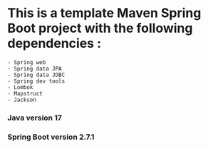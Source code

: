 # This is a template Maven Spring Boot project with the following dependencies :

    - Spring web
    - Spring data JPA
    - Spring data JDBC
    - Spring dev tools
    - Lombok
    - Mapstruct
    - Jackson

### Java version 17

### Spring Boot version 2.7.1
